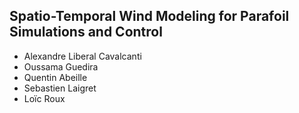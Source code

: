 ## Spatio-Temporal Wind Modeling for Parafoil Simulations and Control 

- Alexandre Liberal Cavalcanti
- Oussama Guedira
- Quentin Abeille
- Sebastien Laigret
- Loïc Roux
